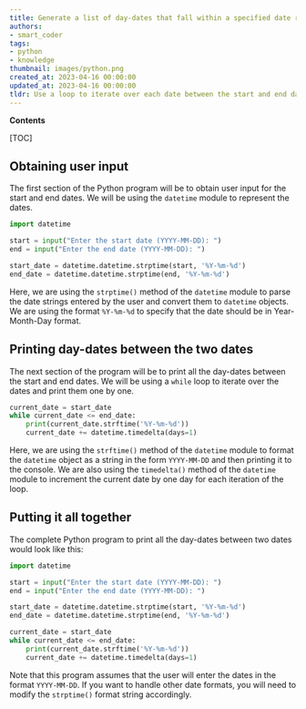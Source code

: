 ```yaml
---
title: Generate a list of day-dates that fall within a specified date range
authors:
- smart_coder
tags:
- python
- knowledge
thumbnail: images/python.png
created_at: 2023-04-16 00:00:00
updated_at: 2023-04-16 00:00:00
tldr: Use a loop to iterate over each date between the start and end dates and print the string representation of each date in the desired format.
---
```


**Contents**

[TOC]

## Obtaining user input

The first section of the Python program will be to obtain user input for the start and end dates. We will be using the `datetime` module to represent the dates.

```python
import datetime

start = input("Enter the start date (YYYY-MM-DD): ")
end = input("Enter the end date (YYYY-MM-DD): ")

start_date = datetime.datetime.strptime(start, '%Y-%m-%d')
end_date = datetime.datetime.strptime(end, '%Y-%m-%d')
```

Here, we are using the `strptime()` method of the `datetime` module to parse the date strings entered by the user and convert them to `datetime` objects. We are using the format `%Y-%m-%d` to specify that the date should be in Year-Month-Day format.

## Printing day-dates between the two dates

The next section of the program will be to print all the day-dates between the start and end dates. We will be using a `while` loop to iterate over the dates and print them one by one.

```python
current_date = start_date
while current_date <= end_date:
    print(current_date.strftime('%Y-%m-%d'))
    current_date += datetime.timedelta(days=1)
```

Here, we are using the `strftime()` method of the `datetime` module to format the `datetime` object as a string in the form `YYYY-MM-DD` and then printing it to the console. We are also using the `timedelta()` method of the `datetime` module to increment the current date by one day for each iteration of the loop.

## Putting it all together

The complete Python program to print all the day-dates between two dates would look like this:

```python
import datetime

start = input("Enter the start date (YYYY-MM-DD): ")
end = input("Enter the end date (YYYY-MM-DD): ")

start_date = datetime.datetime.strptime(start, '%Y-%m-%d')
end_date = datetime.datetime.strptime(end, '%Y-%m-%d')

current_date = start_date
while current_date <= end_date:
    print(current_date.strftime('%Y-%m-%d'))
    current_date += datetime.timedelta(days=1)
```

Note that this program assumes that the user will enter the dates in the format `YYYY-MM-DD`. If you want to handle other date formats, you will need to modify the `strptime()` format string accordingly.
